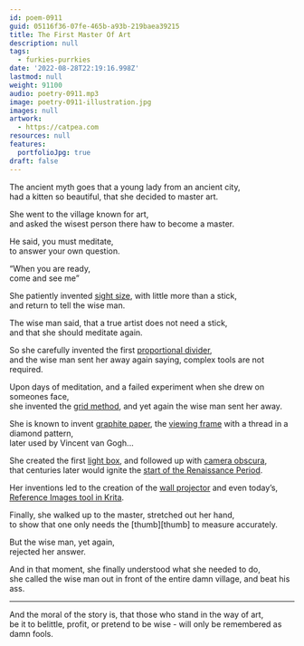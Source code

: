```yaml
---
id: poem-0911
guid: 05116f36-07fe-465b-a93b-219baea39215
title: The First Master Of Art
description: null
tags:
  - furkies-purrkies
date: '2022-08-28T22:19:16.998Z'
lastmod: null
weight: 91100
audio: poetry-0911.mp3
image: poetry-0911-illustration.jpg
images: null
artwork:
  - https://catpea.com
resources: null
features:
  portfolioJpg: true
draft: false
---
```


The ancient myth goes that a young lady from an ancient city,\
had a kitten so beautiful, that she decided to master art.

She went to the village known for art,\
and asked the wisest person there haw to become a master.

He said, you must meditate,\
to answer your own question.

“When you are ready,\
come and see me”

She patiently invented [sight size](https://www.youtube.com/watch?v=wiUFUHdNIsM), with little more than a stick,\
and return to tell the wise man.

The wise man said, that a true artist does not need a stick,\
and that she should meditate again.

So she carefully invented the first [proportional divider](https://www.youtube.com/watch?v=nEZMKc0nMAg),\
and the wise man sent her away again saying, complex tools are not required.

Upon days of meditation, and a failed experiment when she drew on someones face,\
she invented the [grid method](https://www.youtube.com/watch?v=bKtURFkwX6k), and yet again the wise man sent her away.

She is known to invent [graphite paper](https://www.youtube.com/watch?v=DZV9LPZV-T4), the [viewing frame](https://www.youtube.com/watch?v=Is-MvKg54e4) with a thread in a diamond pattern,\
later used by Vincent van Gogh...

She created the first [light box](https://www.youtube.com/watch?v=cuwvMuVv9qE), and followed up with [camera obscura](https://www.youtube.com/watch?v=RYvl6t0N94E),\
that centuries later would ignite the [start of the Renaissance Period](https://www.youtube.com/watch?v=Q0ZvWedVp20).

Her inventions led to the creation of the [wall projector](https://www.youtube.com/watch?v=S16g2qiYw7w) and even today’s,\
[Reference Images tool in Krita](https://www.youtube.com/watch?v=0uCH2z_zLmc).

Finally, she walked up to the master, stretched out her hand,\
to show that one only needs the \[thumb]\[thumb] to measure accurately.

But the wise man, yet again,\
rejected her answer.

And in that moment, she finally understood what she needed to do,\
she called the wise man out in front of the entire damn village, and beat his ass.

---

And the moral of the story is, that those who stand in the way of art,\
be it to belittle, profit, or pretend to be wise - will only be remembered as damn fools.
